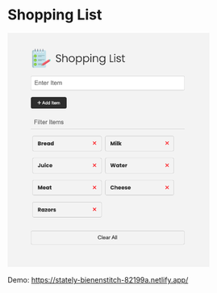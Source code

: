 # Shopping List

<img src="images/screen.png" width="400">

Demo: https://stately-bienenstitch-82199a.netlify.app/
